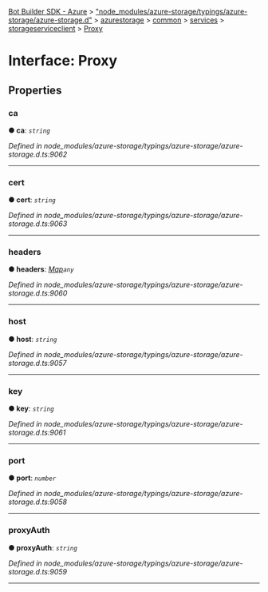 [Bot Builder SDK - Azure](../README.md) > ["node_modules/azure-storage/typings/azure-storage/azure-storage.d"](../modules/_node_modules_azure_storage_typings_azure_storage_azure_storage_d_.md) > [azurestorage](../modules/_node_modules_azure_storage_typings_azure_storage_azure_storage_d_.azurestorage.md) > [common](../modules/_node_modules_azure_storage_typings_azure_storage_azure_storage_d_.azurestorage.common.md) > [services](../modules/_node_modules_azure_storage_typings_azure_storage_azure_storage_d_.azurestorage.common.services.md) > [storageserviceclient](../modules/_node_modules_azure_storage_typings_azure_storage_azure_storage_d_.azurestorage.common.services.storageserviceclient.md) > [Proxy](../interfaces/_node_modules_azure_storage_typings_azure_storage_azure_storage_d_.azurestorage.common.services.storageserviceclient.proxy.md)



# Interface: Proxy


## Properties
<a id="ca"></a>

###  ca

**●  ca**:  *`string`* 

*Defined in node_modules/azure-storage/typings/azure-storage/azure-storage.d.ts:9062*





___

<a id="cert"></a>

###  cert

**●  cert**:  *`string`* 

*Defined in node_modules/azure-storage/typings/azure-storage/azure-storage.d.ts:9063*





___

<a id="headers"></a>

###  headers

**●  headers**:  *[Map](_node_modules_azure_storage_typings_azure_storage_azure_storage_d_.map.md)`any`* 

*Defined in node_modules/azure-storage/typings/azure-storage/azure-storage.d.ts:9060*





___

<a id="host"></a>

###  host

**●  host**:  *`string`* 

*Defined in node_modules/azure-storage/typings/azure-storage/azure-storage.d.ts:9057*





___

<a id="key"></a>

###  key

**●  key**:  *`string`* 

*Defined in node_modules/azure-storage/typings/azure-storage/azure-storage.d.ts:9061*





___

<a id="port"></a>

###  port

**●  port**:  *`number`* 

*Defined in node_modules/azure-storage/typings/azure-storage/azure-storage.d.ts:9058*





___

<a id="proxyauth"></a>

###  proxyAuth

**●  proxyAuth**:  *`string`* 

*Defined in node_modules/azure-storage/typings/azure-storage/azure-storage.d.ts:9059*





___


